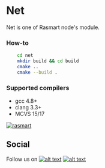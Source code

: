 # Net

Net is one of Rasmart node's module.

### How-to
```sh
    cd net
    mkdir build && cd build
    cmake .. 
    cmake --build .
```

### Supported compilers
  - gcc 4.8+
  - clang 3.3+
  - MCVS 15/17

[![rasmart](https://rasmart.io/img/poweredBy.png)](https://rasmart.io/)

[1.1]: http://i.imgur.com/tXSoThF.png
[2.1]: http://i.imgur.com/P3YfQoD.png
[1]: http://www.twitter.com/rasmart_io
[2]: https://www.facebook.com/rasmartblockchain
## Social
Follow us on [![alt text][1.1]][1] [![alt text][2.1]][2]

